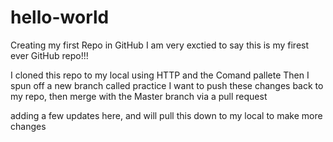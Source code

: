 # hello-world
Creating my first Repo in GitHub
I am very exctied to say this is my firest ever GitHub repo!!!

I cloned this repo to my local using HTTP and the Comand pallete
Then I spun off a new branch called practice
I want to push these changes back to my repo, then merge with the Master branch via a pull request

adding a few updates here, and will pull this down to my local to make more changes

